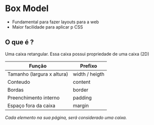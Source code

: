 # Box Model

- Fundamental para fazer layouts para a web
- Maior facilidade para aplicar p CSS

## O que é ?

Uma caixa retangular.
Essa caixa possui propriedade de uma caixa (2D)

| Função                     | Prefixo        |
| -------------------------- | -------------- |
| Tamanho (largura x altura) | width / heigth |
| Conteudo                   | content        |
| Bordas                     | border         |
| Preenchimento interno      | padding        |
| Espaço fora da caixa       | margin         |

_Cada elemento na sua página, será considerado uma caixa._
